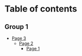 # Table of contents

## Group 1

* [Page 3](README.md)
  * [Page 2](group-1/page-3/page-2/README.md)
    * [Page 1](group-1/page-3/page-2/page-1.md)
